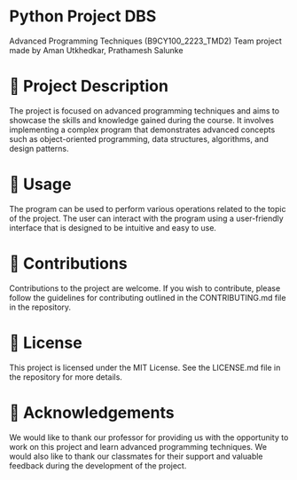 # Python Project DBS
Advanced Programming Techniques (B9CY100_2223_TMD2) Team project made by Aman Utkhedkar, Prathamesh Salunke

# 📝 Project Description
The project is focused on advanced programming techniques and aims to showcase the skills and knowledge gained during the course. It involves implementing a complex program that demonstrates advanced concepts such as object-oriented programming, data structures, algorithms, and design patterns.

# 🚀 Usage
The program can be used to perform various operations related to the topic of the project. The user can interact with the program using a user-friendly interface that is designed to be intuitive and easy to use.

# 🤝 Contributions
Contributions to the project are welcome. If you wish to contribute, please follow the guidelines for contributing outlined in the CONTRIBUTING.md file in the repository.

# 📜 License
This project is licensed under the MIT License. See the LICENSE.md file in the repository for more details.

# 💬 Acknowledgements
We would like to thank our professor for providing us with the opportunity to work on this project and learn advanced programming techniques. We would also like to thank our classmates for their support and valuable feedback during the development of the project.
